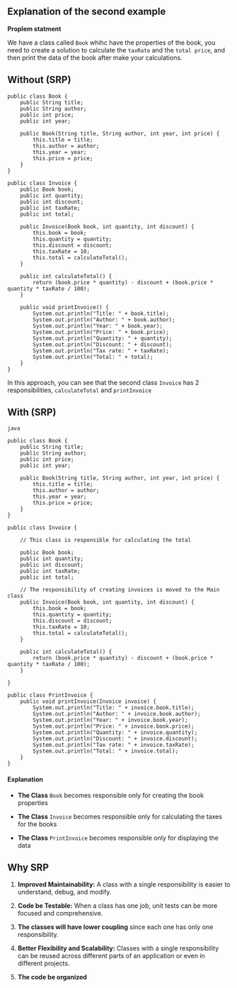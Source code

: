 ## Explanation of the second example

**Proplem statment**

We have a class called `Book` whihc have the properties of the book, you need to create a solution to calculate the `taxRate` and the `total price`, and then print the data of the book after make your calculations.

## Without (SRP)

    public class Book {
        public String title;
        public String author;
        public int price;
        public int year;

        public Book(String title, String author, int year, int price) {
            this.title = title;
            this.author = author;
            this.year = year;
            this.price = price;
        }
    }

    public class Invoice {
        public Book book;
        public int quantity;
        public int discount;
        public int taxRate;
        public int total;

        public Invoice(Book book, int quantity, int discount) {
            this.book = book;
            this.quantity = quantity;
            this.discount = discount;
            this.taxRate = 10;
            this.total = calculateTotal();
        }

        public int calculateTotal() {
            return (book.price * quantity) - discount + (book.price * quantity * taxRate / 100);
        }

        public void printInvoice() {
            System.out.println("Title: " + book.title);
            System.out.println("Author: " + book.author);
            System.out.println("Year: " + book.year);
            System.out.println("Price: " + book.price);
            System.out.println("Quantity: " + quantity);
            System.out.println("Discount: " + discount);
            System.out.println("Tax rate: " + taxRate);
            System.out.println("Total: " + total);
        }
    }

In this approach, you can see that the second class `Invoice` has 2 responsibilities, `calculateTotal` and `printInvoice`


## With (SRP)
    java
    
    public class Book {
        public String title;
        public String author;
        public int price;
        public int year;

        public Book(String title, String author, int year, int price) {
            this.title = title;
            this.author = author;
            this.year = year;
            this.price = price;
        }
    }

    public class Invoice {

        // This class is responsible for calculating the total

        public Book book;
        public int quantity;
        public int discount;
        public int taxRate;
        public int total;

        // The responsibility of creating invoices is moved to the Main class
        public Invoice(Book book, int quantity, int discount) {
            this.book = book;
            this.quantity = quantity;
            this.discount = discount;
            this.taxRate = 10;
            this.total = calculateTotal();
        }

        public int calculateTotal() {
            return (book.price * quantity) - discount + (book.price * quantity * taxRate / 100);
        }

    }

    public class PrintInvoice {
        public void printInvoice(Invoice invoice) {
            System.out.println("Title: " + invoice.book.title);
            System.out.println("Author: " + invoice.book.author);
            System.out.println("Year: " + invoice.book.year);
            System.out.println("Price: " + invoice.book.price);
            System.out.println("Quantity: " + invoice.quantity);
            System.out.println("Discount: " + invoice.discount);
            System.out.println("Tax rate: " + invoice.taxRate);
            System.out.println("Total: " + invoice.total);
        }
    }

#### Explanation

* **The Class** `Book` becomes responsible only for creating the book properties

* **The Class** `Invoice` becomes responsible only for calculating the taxes for the books

* **The Class** `PrintInvoice` becomes responsible only for displaying the data


## Why SRP
1. **Improved Maintainability:**
    A class with a single responsibility is easier to understand, debug, and modify.

2. **Code be Testable:**
    When a class has one job, unit tests can be more focused and comprehensive.

3. **The classes will have lower coupling**
    since each one has only one responsibility.

4. **Better Flexibility and Scalability:**
    Classes with a single responsibility can be reused across different parts of an application or even in different projects.

5. **The code be organized** 
